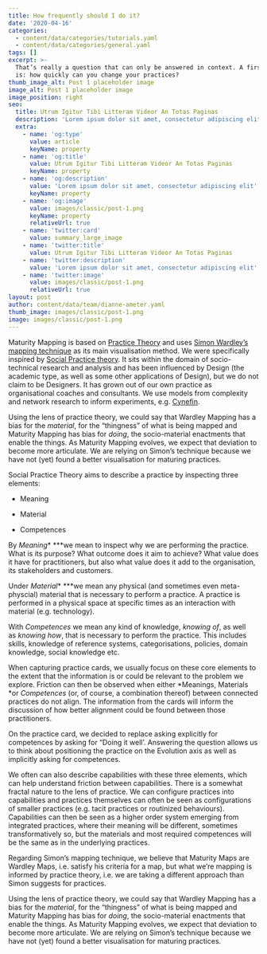 ```yaml
---
title: How frequently should I do it?
date: '2020-04-16'
categories:
  - content/data/categories/tutorials.yaml
  - content/data/categories/general.yaml
tags: []
excerpt: >-
  That’s really a question that can only be answered in context. A first factor
  is: how quickly can you change your practices?
thumb_image_alt: Post 1 placeholder image
image_alt: Post 1 placeholder image
image_position: right
seo:
  title: Utrum Igitur Tibi Litteram Videor An Totas Paginas
  description: 'Lorem ipsum dolor sit amet, consectetur adipiscing elit'
  extra:
    - name: 'og:type'
      value: article
      keyName: property
    - name: 'og:title'
      value: Utrum Igitur Tibi Litteram Videor An Totas Paginas
      keyName: property
    - name: 'og:description'
      value: 'Lorem ipsum dolor sit amet, consectetur adipiscing elit'
      keyName: property
    - name: 'og:image'
      value: images/classic/post-1.png
      keyName: property
      relativeUrl: true
    - name: 'twitter:card'
      value: summary_large_image
    - name: 'twitter:title'
      value: Utrum Igitur Tibi Litteram Videor An Totas Paginas
    - name: 'twitter:description'
      value: 'Lorem ipsum dolor sit amet, consectetur adipiscing elit'
    - name: 'twitter:image'
      value: images/classic/post-1.png
      relativeUrl: true
layout: post
author: content/data/team/dianne-ameter.yaml
thumb_image: images/classic/post-1.png
image: images/classic/post-1.png
---
```

Maturity Mapping is based on [Practice Theory](https://en.wikipedia.org/wiki/Practice_theory) and uses [Simon Wardley’s mapping technique](https://blog.gardeviance.org/2016/07/what-makes-map.html) as its main visualisation method. We were specifically inspired by [Social Practice theory](https://www.research.lancs.ac.uk/portal/en/publications/the-dynamics-of-social-practice-everyday-life-and-how-it-changes\(6ba37d6d-5a7a-4f02-b7b1-e734ab36ff0c\)/export.html). It sits within the domain of socio-technical research and analysis and has been influenced by Design (the academic type, as well as some other applications of Design), but we do not claim to be Designers. It has grown out of our own practice as organisational coaches and consultants. We use models from complexity and network research to inform experiments, e.g. [Cynefin](https://cynefin.io/index.php/Main_Page).

Using the lens of practice theory, we could say that Wardley Mapping has a bias for the *material*, for the “thingness” of what is being mapped and Maturity Mapping has bias for *doing*, the socio-material enactments that enable the things. As Maturity Mapping evolves, we expect that deviation to become more articulate. We are relying on Simon’s technique because we have not (yet) found a better visualisation for maturing practices.

Social Practice Theory aims to describe a practice by inspecting three elements:

*   Meaning

*   Material

*   Competences

By *Meaning*\* \*\*\*we mean to inspect why we are performing the practice. What is its purpose? What outcome does it aim to achieve? What value does it have for practitioners, but also what value does it add to the organisation, its stakeholders and customers. 

Under *Material*\* \*\*\*we mean any physical (and sometimes even meta-physcial) material that is necessary to perform a practice. A practice is performed in a physical space at specific times as an interaction with material (e.g. technology). 

With *Competences* we mean any kind of knowledge, *knowing of*, as well as *knowing how*, that is necessary to perform the practice. This includes skills, knowledge of reference systems, categorisations, policies, domain knowledge, social knowledge etc. 

When capturing practice cards, we usually focus on these core elements to the extent that the information is or could be relevant to the problem we explore. Friction can then be observed when either \*Meanings, Materials \*or *Competences* (or, of course, a combination thereof) between connected practices do not align. The information from the cards will inform the discussion of how better alignment could be found between those practitioners.   

On the practice card, we decided to replace asking explicitly for competences by asking for “Doing it well’. Answering the question allows us to think about positioning the practice on the Evolution axis as well as implicitly asking for competences. 

We often can also describe capabilities with these three elements, which can help understand friction between capabilities. There is a somewhat fractal nature to the lens of practice. We can configure practices into capabilities and practices themselves can often be seen as configurations of smaller practices (e.g. tacit practices or routinized behaviours). Capabilities can then be seen as a higher order system emerging from integrated practices, where their meaning will be different, sometimes transformatively so, but the materials and most required competences will be the same as in the underlying practices. 

Regarding Simon’s mapping technique, we believe that Maturity Maps are Wardley Maps, i.e. satisfy his criteria for a map, but what we’re mapping is informed by practice theory, i.e. we are taking a different approach than Simon suggests for practices. 

Using the lens of practice theory, we could say that Wardley Mapping has a bias for the *material*, for the “thingness” of what is being mapped and Maturity Mapping has bias for *doing*, the socio-material enactments that enable the things. As Maturity Mapping evolves, we expect that deviation to become more articulate. We are relying on Simon’s technique because we have not (yet) found a better visualisation for maturing practices.
